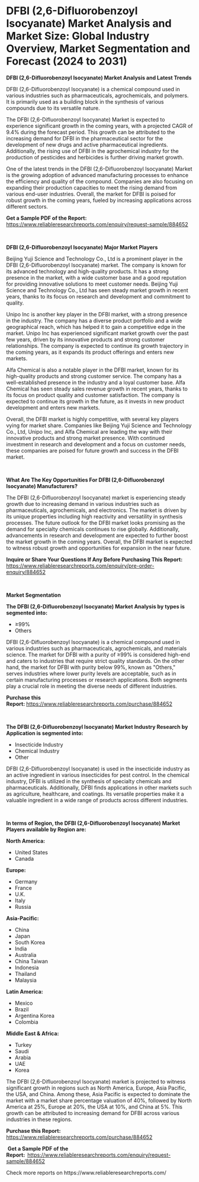 <p><h1>DFBI (2,6-Difluorobenzoyl Isocyanate) Market Analysis and Market Size: Global Industry Overview, Market Segmentation and Forecast (2024 to 2031)</h1></p><p><strong>DFBI (2,6-Difluorobenzoyl Isocyanate) Market Analysis and Latest Trends</strong></p>
<p><p>DFBI (2,6-Difluorobenzoyl Isocyanate) is a chemical compound used in various industries such as pharmaceuticals, agrochemicals, and polymers. It is primarily used as a building block in the synthesis of various compounds due to its versatile nature.</p><p>The DFBI (2,6-Difluorobenzoyl Isocyanate) Market is expected to experience significant growth in the coming years, with a projected CAGR of 9.4% during the forecast period. This growth can be attributed to the increasing demand for DFBI in the pharmaceutical sector for the development of new drugs and active pharmaceutical ingredients. Additionally, the rising use of DFBI in the agrochemical industry for the production of pesticides and herbicides is further driving market growth.</p><p>One of the latest trends in the DFBI (2,6-Difluorobenzoyl Isocyanate) Market is the growing adoption of advanced manufacturing processes to enhance the efficiency and quality of the compound. Companies are also focusing on expanding their production capacities to meet the rising demand from various end-user industries. Overall, the market for DFBI is poised for robust growth in the coming years, fueled by increasing applications across different sectors.</p></p>
<p><strong>Get a Sample PDF of the Report:&nbsp;</strong> <a href="https://www.reliableresearchreports.com/enquiry/request-sample/884652">https://www.reliableresearchreports.com/enquiry/request-sample/884652</a></p>
<p>&nbsp;</p>
<p><strong>DFBI (2,6-Difluorobenzoyl Isocyanate) Major Market Players</strong></p>
<p><p>Beijing Yuji Science and Technology Co., Ltd is a prominent player in the DFBI (2,6-Difluorobenzoyl Isocyanate) market. The company is known for its advanced technology and high-quality products. It has a strong presence in the market, with a wide customer base and a good reputation for providing innovative solutions to meet customer needs. Beijing Yuji Science and Technology Co., Ltd has seen steady market growth in recent years, thanks to its focus on research and development and commitment to quality.</p><p>Unipo Inc is another key player in the DFBI market, with a strong presence in the industry. The company has a diverse product portfolio and a wide geographical reach, which has helped it to gain a competitive edge in the market. Unipo Inc has experienced significant market growth over the past few years, driven by its innovative products and strong customer relationships. The company is expected to continue its growth trajectory in the coming years, as it expands its product offerings and enters new markets.</p><p>Alfa Chemical is also a notable player in the DFBI market, known for its high-quality products and strong customer service. The company has a well-established presence in the industry and a loyal customer base. Alfa Chemical has seen steady sales revenue growth in recent years, thanks to its focus on product quality and customer satisfaction. The company is expected to continue its growth in the future, as it invests in new product development and enters new markets.</p><p>Overall, the DFBI market is highly competitive, with several key players vying for market share. Companies like Beijing Yuji Science and Technology Co., Ltd, Unipo Inc, and Alfa Chemical are leading the way with their innovative products and strong market presence. With continued investment in research and development and a focus on customer needs, these companies are poised for future growth and success in the DFBI market.</p></p>
<p>&nbsp;</p>
<p><strong>What Are The Key Opportunities For DFBI (2,6-Difluorobenzoyl Isocyanate) Manufacturers?</strong></p>
<p><p>The DFBI (2,6-Difluorobenzoyl Isocyanate) market is experiencing steady growth due to increasing demand in various industries such as pharmaceuticals, agrochemicals, and electronics. The market is driven by its unique properties including high reactivity and versatility in synthesis processes. The future outlook for the DFBI market looks promising as the demand for specialty chemicals continues to rise globally. Additionally, advancements in research and development are expected to further boost the market growth in the coming years. Overall, the DFBI market is expected to witness robust growth and opportunities for expansion in the near future.</p></p>
<p><strong>Inquire or Share Your Questions If Any Before Purchasing This Report:</strong> <a href="https://www.reliableresearchreports.com/enquiry/pre-order-enquiry/884652">https://www.reliableresearchreports.com/enquiry/pre-order-enquiry/884652</a></p>
<p>&nbsp;</p>
<p><strong>Market Segmentation</strong></p>
<p><strong>The DFBI (2,6-Difluorobenzoyl Isocyanate) Market Analysis by types is segmented into:</strong></p>
<p><ul><li>≥99%</li><li>Others</li></ul></p>
<p><p>DFBI (2,6-Difluorobenzoyl Isocyanate) is a chemical compound used in various industries such as pharmaceuticals, agrochemicals, and materials science. The market for DFBI with a purity of ≥99% is considered high-end and caters to industries that require strict quality standards. On the other hand, the market for DFBI with purity below 99%, known as "Others," serves industries where lower purity levels are acceptable, such as in certain manufacturing processes or research applications. Both segments play a crucial role in meeting the diverse needs of different industries.</p></p>
<p><strong>Purchase this Report:&nbsp;</strong><a href="https://www.reliableresearchreports.com/purchase/884652">https://www.reliableresearchreports.com/purchase/884652</a></p>
<p>&nbsp;</p>
<p><strong>The DFBI (2,6-Difluorobenzoyl Isocyanate) Market Industry Research by Application is segmented into:</strong></p>
<p><ul><li>Insecticide Industry</li><li>Chemical Industry</li><li>Other</li></ul></p>
<p><p>DFBI (2,6-Difluorobenzoyl Isocyanate) is used in the insecticide industry as an active ingredient in various insecticides for pest control. In the chemical industry, DFBI is utilized in the synthesis of specialty chemicals and pharmaceuticals. Additionally, DFBI finds applications in other markets such as agriculture, healthcare, and coatings. Its versatile properties make it a valuable ingredient in a wide range of products across different industries.</p></p>
<p>&nbsp;</p>
<p><strong>In terms of Region, the DFBI (2,6-Difluorobenzoyl Isocyanate) Market Players available by Region are:</strong></p>
<p>
    <p> <strong> North America: </strong>
        <ul>
            <li>United States</li>
            <li>Canada</li>
        </ul>
        </p> 
    <p> <strong> Europe: </strong>
        <ul>
            <li>Germany</li>
            <li>France</li>
            <li>U.K.</li>
            <li>Italy</li>
            <li>Russia</li>
        </ul>
        </p> 
    <p> <strong> Asia-Pacific: </strong>
        <ul>
            <li>China</li>
            <li>Japan</li>
            <li>South Korea</li>
            <li>India</li>
            <li>Australia</li>
            <li>China Taiwan</li>
            <li>Indonesia</li>
            <li>Thailand</li>
            <li>Malaysia</li>
        </ul>
        </p> 
    <p> <strong> Latin America: </strong>
        <ul>
            <li>Mexico</li>
            <li>Brazil</li>
            <li>Argentina Korea</li>
            <li>Colombia</li>
        </ul>
        </p> 
    <p> <strong> Middle East & Africa: </strong>
        <ul>
            <li>Turkey</li>
            <li>Saudi</li>
            <li>Arabia</li>
            <li>UAE</li>
            <li>Korea</li>
        </ul>
    </p>
    </p>
<p><p>The DFBI (2,6-Difluorobenzoyl Isocyanate) market is projected to witness significant growth in regions such as North America, Europe, Asia Pacific, the USA, and China. Among these, Asia Pacific is expected to dominate the market with a market share percentage valuation of 40%, followed by North America at 25%, Europe at 20%, the USA at 10%, and China at 5%. This growth can be attributed to increasing demand for DFBI across various industries in these regions.</p></p>
<p><strong>Purchase this Report: </strong><a href="https://www.reliableresearchreports.com/purchase/884652">https://www.reliableresearchreports.com/purchase/884652</a></p>
<p>&nbsp;<strong>Get a Sample PDF of the Report:&nbsp;&nbsp;</strong><a href="https://www.reliableresearchreports.com/enquiry/request-sample/884652">https://www.reliableresearchreports.com/enquiry/request-sample/884652</a></p>
<p><strong></strong></p>
<p>Check more reports on https://www.reliableresearchreports.com/</p>